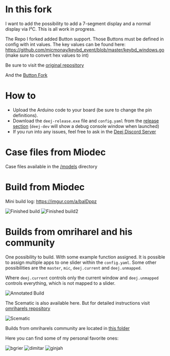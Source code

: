 # In this fork
  I want to add the possibility to add a 7-segment display and a normal display via I²C. This is all work in progress.

  The Repo I forked added Button support. Those Buttons must be defined in config with int values. The key values can be found here: https://github.com/micmonay/keybd_event/blob/master/keybd_windows.go (make sure to convert hex values to int)

  Be sure to visit the [original repository](https://github.com/omriharel/deej)

  And the [Button Fork](https://github.com/Miodec/deej)

# How to

 - Upload the Arduino code to your board (be sure to change the pin definitions).
 - Download the `deej-release.exe` file and `config.yaml` from the [release section](https://github.com/Miodec/deej/releases/tag/compile) (`deej-dev` will show a debug console window when launched)
 - If you run into any issues, feel free to ask in the [Deej Discord Server](https://discord.gg/nf88NJu)

# Case files from Miodec

Case files available in the [/models](https://github.com/Miodec/deej/tree/master/models) directory

# Build from Miodec

Mini build log: https://imgur.com/a/baIDppz

![Finished build](https://i.imgur.com/neM2xle.jpg)
![Finished build2](https://i.imgur.com/moRmNFJ.jpg)

# Builds from omriharel and his community

  One possibility to build. With some example function assigned. It is possible to assign multiple apps to one slider within the `config.yaml`. Some other possibilities are the `master`, `mic`, `deej.current` and `deej.unmapped`. 
  
  Where `deej.current` controls only the current window and `deej.unmapped` controls everything, which is not mapped to a slider.

![Annotated Build](/assets/build-3d-annotated.png)

  The Scematic is also available here. But for detailed instructions visit [omriharels repository](https://github.com/omriharel/deej?tab=readme-ov-file#slider-mapping-configuration)

![Scematic](/assets/schematic.png)

  Builds from omriharels community are located in [this folder](/assets/community-builds/)

  Here you can find some of my personal favorite ones:

![bgrier](/assets/community-builds/bgrier.jpg)
![dimitar](/assets/community-builds/dimitar.jpg)
![ginjah](/assets/community-builds/ginjah.jpg)
